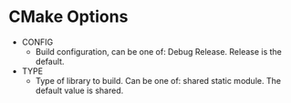 CMake Options
=============

* CONFIG
   * Build configuration, can be one of: Debug Release. Release
     is the default.
* TYPE
   * Type of library to build. Can be one of: shared static module.
     The default value is shared.
